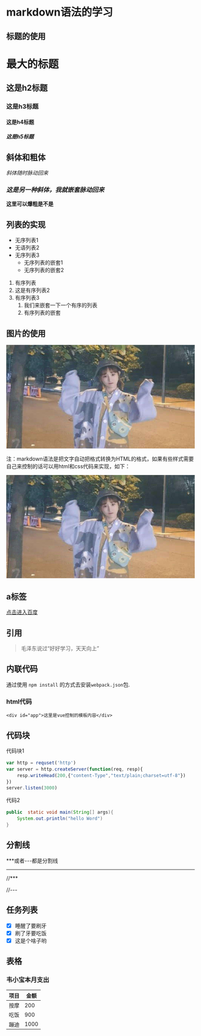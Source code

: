 # markdown语法的学习

## 标题的使用

# 最大的标题
## 这是h2标题
### 这是h3标题
#### 这是h4标题
##### 这是h5标题

## 斜体和粗体

*斜体随时脉动回来*

### _这是另一种斜体，我就嵌套脉动回来_

**这里可以爆粗是不是**

## 列表的实现

* 无序列表1
* 无语列表2
* 无序列表3
    * 无序列表的嵌套1
    * 无序列表的嵌套2

1. 有序列表
2. 这是有序列表2
3. 有序列表3
    1. 我们来嵌套一下一个有序的列表
    2. 有序列表的嵌套

## 图片的使用
![图片的使用](./陈雪凝.jpg)

注：markdown语法是把文字自动把格式转换为HTML的格式，如果有些样式需要自己来控制的话可以用html和css代码来实现，如下：

 <img src="./陈雪凝.jpg" >

## a标签

[点击进入百度](http://baidu.com)

## 引用

> 毛泽东说过“好好学习，天天向上”

## 内联代码

通过使用 `npm install` 的方式去安装`webpack.json`包.

### html代码


`<div id="app">这里是vue控制的模板内容</div>`

## 代码块
代码块1
```javaScript
var http = requset('http')
var server = http.createServer(function(req, resp){
    resp.writeHead(200,{"content-Type","text/plain;charset=utf-8"})
})
server.listen(3000)
```
代码2

```java
public  static void main(String[] args){
    System.out.println("hello Word")
}

````

## 分割线

***或者---都是分割线

---

//***

//---

## 任务列表

- [x] 睡醒了要刷牙
- [x] 刷了牙要吃饭
- [x] 这是个啥子哟

## 表格
### 韦小宝本月支出

项目   |   金额
-------|--------
按摩   | 200
吃饭   | 900
蹦迪   | 1000